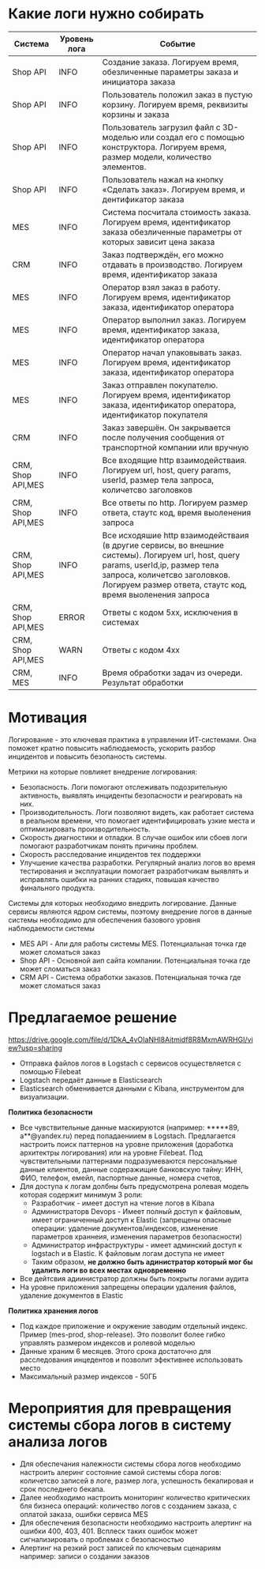 # Какие логи нужно собирать

| Система           | Уровень лога | Событие                                                                                                                                                                                                                          |
|-------------------|--------------|----------------------------------------------------------------------------------------------------------------------------------------------------------------------------------------------------------------------------------|
| Shop API          | INFO         | Создание заказа. Логируем время, обезличенные параметры заказа и инициатора заказа                                                                                                                                               |
| Shop API          | INFO         | Пользователь положил заказ в пустую корзину. Логируем время, реквизиты корзины и заказа                                                                                                                                          |
| Shop API          | INFO         | Пользователь загрузил файл с 3D-моделью или создал его с помощью конструктора. Логируем время, размер модели, количество элементов.                                                                                              |
| Shop API          | INFO         | Пользователь нажал на кнопку «Сделать заказ». Логируем время, и дентификатор заказа                                                                                                                                              |
| MES               | INFO         | Система посчитала стоимость заказа. Логируем время, идентификатор заказа обезличенные параметры от которых зависит цена заказа                                                                                                   |
| CRM               | INFO         | Заказ подтверждён, его можно отдавать в производство. Логируем время, идентификатор заказа                                                                                                                                       |
| MES               | INFO         | Оператор взял заказ в работу. Логируем время, идентификатор заказа, идентификатор оператора                                                                                                                                      |
| MES               | INFO         | Оператор выполнил заказ. Логируем время, идентификатор заказа, идентификатор оператора                                                                                                                                           |
| MES               | INFO         | Оператор начал упаковывать заказ.  Логируем время, идентификатор заказа, идентификатор оператора                                                                                                                                 |
| MES               | INFO         | Заказ отправлен покупателю. Логируем время, идентификатор заказа, идентификатор оператора, идентификатор покупателя                                                                                                              |
| CRM               | INFO         | Заказ завершён. Он закрывается после получения сообщения от транспортной компании или вручную                                                                                                                                    |
| CRM, Shop API,MES | INFO         | Все входящие http взаимодействаия. Логируем url, host, query params, userId, размер тела запроса, количетсво заголовков                                                                                                          |
| CRM, Shop API,MES | INFO         | Все ответы по http. Логируем размер ответа, стаутс код, время выоленения запроса                                                                                                                                                 |
| CRM, Shop API,MES | INFO         | Все исходяшие http взаимодействаия (в другие сервисы, во внешние системы). Логируем url, host, query params, userId,ip, размер тела запроса, количетсво заголовков. Логируем размер ответа, стаутс код, время выоленения запроса |
| CRM, Shop API,MES | ERROR        | Ответы с кодом 5xx, исключения в системах                                                                                                                                                                                        |
| CRM, Shop API,MES | WARN         | Ответы с кодом 4xx                                                                                                                                                                                                               |
| CRM, MES          | INFO         | Время обработки задач из очереди. Результат обработки                                                                                                                                                                            |

# Мотивация

Логирование - это ключевая практика в управлении ИТ-системами. Она поможет кратно повысить наблюдаемость, ускорить разбор инцидентов и повысить безопаность системы.

Метрики на которые повлияет внедрение логирования:
- Безопасность. Логи помогают отслеживать подозрительную активность, выявлять инциденты безопасности и реагировать на них.
- Производительность. Логи позволяют видеть, как работает система в реальном времени, что помогает идентифицировать узкие места и оптимизировать производительность.
- Скорость диагностики и отладки. В случае ошибок или сбоев логи помогают разработчикам понять причины проблем.
- Скорость расследование инцидентов тех поддержки
- Улучшение качества разработки. Регулярный анализ логов во время тестирования и эксплуатации помогает разработчикам выявлять и исправлять ошибки на ранних стадиях, повышая качество финального продукта.

Системы для которых необходимо внедрить логирование. Данные сервисы являются ядром системы, поэтому внедрение логов в данные системы необходимо для обеспечения базового уровня наблюдаемости системы
- MES API - Апи для работы системы MES. Потенциальная точка где может сломаться заказ
- Shop API - Основной аип сайта компании. Потенциальная точка где может сломаться заказ
- CRM API - Система обработки заказов. Потенциальная точка где может сломаться заказ

# Предлагаемое решение

https://drive.google.com/file/d/1DkA_4vOIaNHl8Aitmidf8R8MxmAWRHGI/view?usp=sharing

- Отправка файлов логов в Logstach с сервисов осуществляется с помощью Filebeat
- Logstach передаёт данные в Elasticsearch
- Elasticsearch обменивается данными с Kibana, инструментом для визуализации.

**Политика безопасности**
- Все чувствительные данные маскируются (например: \*\*\*\*\*89, a**@yandex.ru) перед попадаениием в Logstach. Предлагается настроить поиск паттернов на уровне приложения (доработка архитектры логирования) или на уровне Filebeat. Под чувствительными паттернами подразумеваются персональные данные клиентов, данные содеражищие банковскую тайну: ИНН, ФИО, телефон, емейл, паспортные данные, номера счетов, 
- Для доступа к логам долбны быть предусмотрена ролевая модель которая содержит минимум 3 роли:
  - Разработчик - имеет доступ на чтение логов в Kibana
  - Администраторв Devops - Имеет полный доступ к файловым, имеет ограниченный доступ к Elastic (запрещены опасные операции: удаление документов/индексов, изменение параметров храннеия, изменения параметров безопасности) 
  - Администратор инфраструктуры - имеет админский доступ к logstach и в Elastic. К файловым логам доступа не имеет
  - Таким образом, **не должно быть адинистратор который мог бы удалить логи во всех местах одновременно**
- Все дейтсвия адиинистратор должны быть покрыты логами аудита
- На уровне приложения запрещены операции удаления файлов, удаление документов в Elastic

**Политика хранения логов**
- Под каждое приложение и окружение заводим отдельный индекс. Пример (mes-prod, shop-release). Это позволит более гибко управлять размером индексов и ролевой моделью
- Данные храним 6 месяцев. Этого срока достаточно для расследования инцедентов и позволит эфективнее использовать место
- Максимальный размер индексов - 50ГБ


# Мероприятия для превращения системы сбора логов в систему анализа логов

- Для обеспечания належности системы сбора логов необходимо настроить алеринг состояние самой системы сбора логов: количетсво записей в логе, размер лога, успешность бекапировая и срок последнего бекапа.
- Далее необходимо настроить мониторинг количество критических бля бизнеса операций: количество логов с созданием заказа, с оплатой заказа, ошибки сервиса MES
- Для обеспечения безопасности необходимо настроить алертинг на ошибки 400, 403, 401. Всплеск таких ошибок может сигнализировать о проблемах с безопасностью
- Алертинг на резкий рост записей по ключевым сценариям например: записи о создании заказов